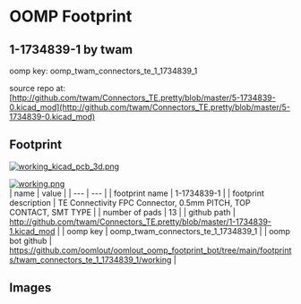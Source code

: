 # OOMP Footprint  
## 1-1734839-1  by twam  
  
oomp key: oomp_twam_connectors_te_1_1734839_1  
  
source repo at: [http://github.com/twam/Connectors_TE.pretty/blob/master/5-1734839-0.kicad_mod](http://github.com/twam/Connectors_TE.pretty/blob/master/5-1734839-0.kicad_mod)  
## Footprint  
  
[![working_kicad_pcb_3d.png](working_kicad_pcb_3d_600.png)](working_kicad_pcb_3d.png)  
  
[![working.png](working_600.png)](working.png)  
| name | value | 
| --- | --- | 
| footprint name | 1-1734839-1 | 
| footprint description | TE Connectivity FPC Connector, 0.5mm PITCH, TOP CONTACT, SMT TYPE | 
| number of pads | 13 | 
| github path | http://github.com/twam/Connectors_TE.pretty/blob/master/1-1734839-1.kicad_mod | 
| oomp key | oomp_twam_connectors_te_1_1734839_1 | 
| oomp bot github | https://github.com/oomlout/oomlout_oomp_footprint_bot/tree/main/footprints/twam_connectors_te_1_1734839_1/working | 
## Images  
